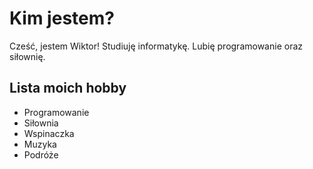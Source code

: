 # Kim jestem?

Cześć, jestem Wiktor! Studiuję informatykę. Lubię programowanie oraz siłownię.

## Lista moich hobby

- Programowanie
- Siłownia
- Wspinaczka
- Muzyka
- Podróże

